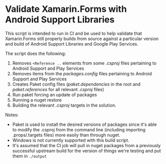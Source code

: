 Validate Xamarin.Forms with Android Support Libraries
=====================================================

This script is intended to run in CI and be used to help validate that Xamarin.Forms still properly builds from source against a particular version and build of Android Support Libraries and Google Play Services.

The script does the following:

 1. Removes `<Reference ..` elements from some *.csproj* files pertaining to Android Support and Play Services
 2. Removes items from the *packages.config* files pertaining to Android Support and Play Services
 3. Creates Paket config files  (*paket.dependencies* in the root and *paket.references* for all relevant *.csproj* files)
 4. Run paket forcing an update of packages
 5. Running a nuget restore
 6. Building the relevant *.csproj* targets in the solution.
 


Notes:

 - Paket is used to install the desired versions of packages since it's able to modify the .csproj from the command line (including importing .props/.targets files) more easily than through nuget.
 - Windows is not currently supported with this build script.
 - It's assumed that the CI job will pull in nuget packages from a previously successful upstream build for the version of things we're testing and put them in `./output`
